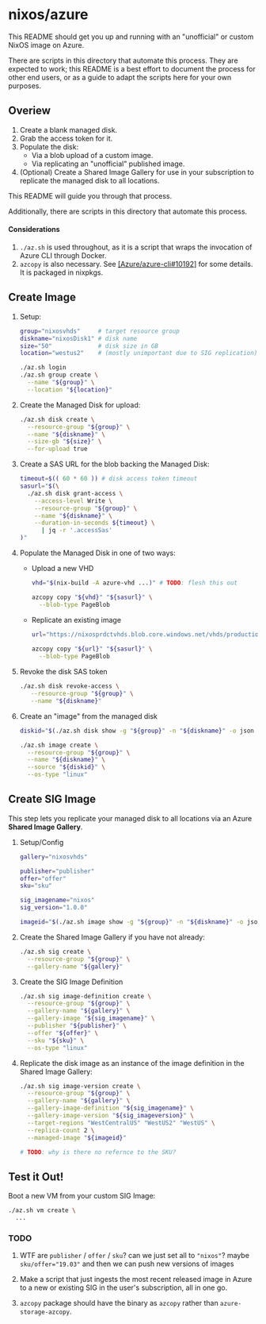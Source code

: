 # nixos/azure

This README should get you up and running with an "unofficial" or custom NixOS image on Azure.

There are scripts in this directory that automate this process. They are expected to work; this README is a best effort to document the process for other end users, or as a guide to adapt the scripts here for your own purposes.

## Overiew

1. Create a blank managed disk.
2. Grab the access token for it.
3. Populate the disk:
   * Via a blob upload of a custom image.
   * Via replicating an "unofficial" published image.
4. (Optional) Create a Shared Image Gallery for use in your subscription to replicate the managed disk to all locations.

This README will guide you through that process.

Additionally, there are scripts in this directory that automate this process.

#### Considerations

1. `./az.sh` is used throughout, as it is a script that wraps the invocation of Azure CLI through Docker.
2. `azcopy` is also necessary. See [\[Azure/azure-cli#10192\]](https://github.com/Azure/azure-cli/issues/10192) for some details. It is packaged in nixpkgs.

## Create Image

1. Setup:
    ```bash
    group="nixosvhds"     # target resource group
    diskname="nixosDisk1" # disk name
    size="50"             # disk size in GB
    location="westus2"    # (mostly unimportant due to SIG replication)

    ./az.sh login
    ./az.sh group create \
      --name "${group}" \
      --location "${location}"
    ```

2. Create the Managed Disk for upload:
    ```bash
    ./az.sh disk create \
      --resource-group "${group}" \
      --name "${diskname}" \
      --size-gb "${size}" \
      --for-upload true
    ```
 
3. Create a SAS URL for the blob backing the Managed Disk:
    ```bash
    timeout=$(( 60 * 60 )) # disk access token timeout
    sasurl="$(\
      ./az.sh disk grant-access \
        --access-level Write \
        --resource-group "${group}" \
        --name "${diskname}" \
        --duration-in-seconds ${timeout} \
          | jq -r '.accessSas'
    )"
    ```

4. Populate the Managed Disk in one of two ways:
   * Upload a new VHD
      ```bash
      vhd="$(nix-build -A azure-vhd ...)" # TODO: flesh this out
      
      azcopy copy "${vhd}" "${sasurl}" \
        --blob-type PageBlob
      ```
   *  Replicate an existing image 
      ```bash
      url="https://nixosprdctvhds.blob.core.windows.net/vhds/production.vhd" # TODO: real example
    
      azcopy copy "${url}" "${sasurl}" \
        --blob-type PageBlob
      ```

5. Revoke the disk SAS token
    ```bash
    ./az.sh disk revoke-access \
       --resource-group "${group}" \
       --name "${diskname}"
    ```

6. Create an "image" from the managed disk
    ```bash
    diskid="$(./az.sh disk show -g "${group}" -n "${diskname}" -o json | jq -r .id)"
 
    ./az.sh image create \
      --resource-group "${group}" \
      --name "${diskname}" \
      --source "${diskid}" \
      --os-type "linux"
    ```

## Create SIG Image

This step lets you replicate your managed disk to all locations via an Azure **Shared Image Gallery**.

1. Setup/Config
    ```bash
    gallery="nixosvhds"
 
    publisher="publisher"
    offer="offer"
    sku="sku"
    
    sig_imagename="nixos"
    sig_version="1.0.0"

    imageid="$(./az.sh image show -g "${group}" -n "${diskname}" -o json | jq -r .id)"
    ```

2. Create the Shared Image Gallery if you have not already:
    ```bash
    ./az.sh sig create \
      --resource-group "${group}" \
      --gallery-name "${gallery}"
    ```

3. Create the SIG Image Definition
    ```bash
    ./az.sh sig image-definition create \
      --resource-group "${group}" \
      --gallery-name "${gallery}" \
      --gallery-image "${sig_imagename}" \
      --publisher "${publisher}" \
      --offer "${offer}" \
      --sku "${sku}" \
      --os-type "linux"
    ```

4. Replicate the disk image as an instance of the image definition in the Shared Image Gallery: 
    ```bash 
    ./az.sh sig image-version create \
      --resource-group "${group}" \
      --gallery-name "${gallery}" \
      --gallery-image-definition "${sig_imagename}" \
      --gallery-image-version "${sig_imageversion}" \
      --target-regions "WestCentralUS" "WestUS2" "WestUS" \
      --replica-count 2 \
      --managed-image "${imageid}"
 
    # TODO: why is there no refernce to the SKU?
    ```

## Test it Out!

Boot a new VM from your custom SIG Image:
  ```bash
  ./az.sh vm create \
    ...
  ```

### TODO

1. WTF are `publisher` / `offer` / `sku`? can we just set all to `"nixos"`? maybe `sku/offer="19.03"` and then we can push new versions of images

2. Make a script that just ingests the most recent released image in Azure to a
new or existing SIG in the user's subscription, all in one go.

3. `azcopy` package should have the binary as `azcopy` rather than `azure-storage-azcopy`.